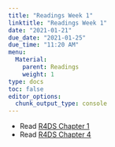```yaml
---
title: "Readings Week 1"
linktitle: "Readings Week 1"
date: "2021-01-21"
due_date: "2021-01-25"
due_time: "11:20 AM"
menu:
  Material:
    parent: Readings
    weight: 1
type: docs
toc: false
editor_options: 
  chunk_output_type: console
---
```




* Read [R4DS Chapter 1](https://r4ds.had.co.nz/introduction.html) 
* Read [R4DS Chapter 4](https://r4ds.had.co.nz/workflow-basics.html) 
